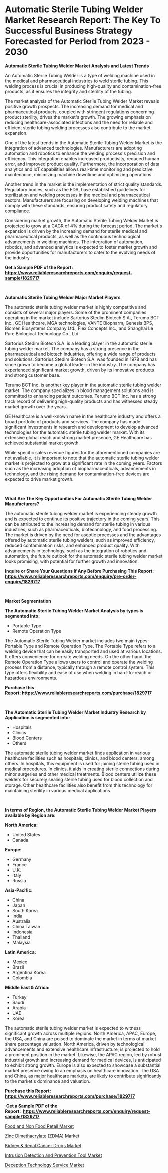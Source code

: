 <p><h1>Automatic Sterile Tubing Welder Market Research Report: The Key To Successful Business Strategy Forecasted for Period from 2023 - 2030</h1></p><p><strong>Automatic Sterile Tubing Welder Market Analysis and Latest Trends</strong></p>
<p><p>An Automatic Sterile Tubing Welder is a type of welding machine used in the medical and pharmaceutical industries to weld sterile tubing. This welding process is crucial in producing high-quality and contamination-free products, as it ensures the integrity and sterility of the tubing.</p><p>The market analysis of the Automatic Sterile Tubing Welder Market reveals positive growth prospects. The increasing demand for medical and pharmaceutical products, coupled with stringent regulations concerning product sterility, drives the market's growth. The growing emphasis on reducing healthcare-associated infections and the need for reliable and efficient sterile tubing welding processes also contribute to the market expansion.</p><p>One of the latest trends in the Automatic Sterile Tubing Welder Market is the integration of advanced technologies. Manufacturers are adopting automation and robotics to enhance the welding process's precision and efficiency. This integration enables increased productivity, reduced human error, and improved product quality. Furthermore, the incorporation of data analytics and IoT capabilities allows real-time monitoring and predictive maintenance, minimizing machine downtime and optimizing operations.</p><p>Another trend in the market is the implementation of strict quality standards. Regulatory bodies, such as the FDA, have established guidelines for sterilization and welding processes in the medical and pharmaceutical sectors. Manufacturers are focusing on developing welding machines that comply with these standards, ensuring product safety and regulatory compliance.</p><p>Considering market growth, the Automatic Sterile Tubing Welder Market is projected to grow at a CAGR of 4% during the forecast period. The market's expansion is driven by the increasing demand for sterile medical and pharmaceutical products, as well as the continuous technological advancements in welding machines. The integration of automation, robotics, and advanced analytics is expected to foster market growth and provide opportunities for manufacturers to cater to the evolving needs of the industry.</p></p>
<p><strong>Get a Sample PDF of the Report:&nbsp; <a href="https://www.reliableresearchreports.com/enquiry/request-sample/1829717">https://www.reliableresearchreports.com/enquiry/request-sample/1829717</a></strong></p>
<p>&nbsp;</p>
<p><strong>Automatic Sterile Tubing Welder Major Market Players</strong></p>
<p><p>The automatic sterile tubing welder market is highly competitive and consists of several major players. Some of the prominent companies operating in the market include Sartorius Stedim Biotech S.A., Terumo BCT Inc., GE Healthcare, MGA technologies, VANTE Biopharm, Genesis BPS, Biomen Biosystems Company Ltd., Flex Concepts Inc., and Shanghai Le Pure Biological Technology Co., Ltd.</p><p>Sartorius Stedim Biotech S.A. is a leading player in the automatic sterile tubing welder market. The company has a strong presence in the pharmaceutical and biotech industries, offering a wide range of products and solutions. Sartorius Stedim Biotech S.A. was founded in 1978 and has since grown to become a global leader in the industry. The company has experienced significant market growth, driven by its innovative products and strong customer base.</p><p>Terumo BCT Inc. is another key player in the automatic sterile tubing welder market. The company specializes in blood management solutions and is committed to enhancing patient outcomes. Terumo BCT Inc. has a strong track record of delivering high-quality products and has witnessed steady market growth over the years.</p><p>GE Healthcare is a well-known name in the healthcare industry and offers a broad portfolio of products and services. The company has made significant investments in research and development to develop advanced technologies for the automatic sterile tubing welder market. With its extensive global reach and strong market presence, GE Healthcare has achieved substantial market growth.</p><p>While specific sales revenue figures for the aforementioned companies are not available, it is important to note that the automatic sterile tubing welder market is projected to grow at a significant rate in the coming years. Factors such as the increasing adoption of biopharmaceuticals, advancements in technology, and the rising demand for contamination-free devices are expected to drive market growth.</p></p>
<p>&nbsp;</p>
<p><strong>What Are The Key Opportunities For Automatic Sterile Tubing Welder Manufacturers?</strong></p>
<p><p>The automatic sterile tubing welder market is experiencing steady growth and is expected to continue its positive trajectory in the coming years. This can be attributed to the increasing demand for sterile tubing in various industries, such as pharmaceuticals, biotechnology, and food processing. The market is driven by the need for aseptic processes and the advantages offered by automatic sterile tubing welders, such as improved efficiency, reduced contamination risks, and enhanced product quality. With advancements in technology, such as the integration of robotics and automation, the future outlook for the automatic sterile tubing welder market looks promising, with potential for further growth and innovation.</p></p>
<p><strong>Inquire or Share Your Questions If Any Before Purchasing This Report: <a href="https://www.reliableresearchreports.com/enquiry/pre-order-enquiry/1829717">https://www.reliableresearchreports.com/enquiry/pre-order-enquiry/1829717</a></strong></p>
<p>&nbsp;</p>
<p><strong>Market Segmentation</strong></p>
<p><strong>The Automatic Sterile Tubing Welder Market Analysis by types is segmented into:</strong></p>
<p><ul><li>Portable Type</li><li>Remote Operation Type</li></ul></p>
<p><p>The Automatic Sterile Tubing Welder market includes two main types: Portable Type and Remote Operation Type. The Portable Type refers to a welding device that can be easily transported and used at various locations. It offers convenience for on-site welding needs. On the other hand, the Remote Operation Type allows users to control and operate the welding process from a distance, typically through a remote control system. This type offers flexibility and ease of use when welding in hard-to-reach or hazardous environments.</p></p>
<p><strong>Purchase this Report:&nbsp;<a href="https://www.reliableresearchreports.com/purchase/1829717">https://www.reliableresearchreports.com/purchase/1829717</a></strong></p>
<p>&nbsp;</p>
<p><strong>The Automatic Sterile Tubing Welder Market Industry Research by Application is segmented into:</strong></p>
<p><ul><li>Hospitals</li><li>Clinics</li><li>Blood Centers</li><li>Others</li></ul></p>
<p><p>The automatic sterile tubing welder market finds application in various healthcare facilities such as hospitals, clinics, and blood centers, among others. In hospitals, this equipment is used for joining sterile tubing used in medical procedures. In clinics, it aids in creating sterile connections during minor surgeries and other medical treatments. Blood centers utilize these welders for securely sealing sterile tubing used for blood collection and storage. Other healthcare facilities also benefit from this technology for maintaining sterility in various medical applications.</p></p>
<p>&nbsp;</p>
<p><strong>In terms of Region, the Automatic Sterile Tubing Welder Market Players available by Region are:</strong></p>
<p>
    <p> <strong> North America: </strong>
        <ul>
            <li>United States</li>
            <li>Canada</li>
        </ul>
        </p> 
    <p> <strong> Europe: </strong>
        <ul>
            <li>Germany</li>
            <li>France</li>
            <li>U.K.</li>
            <li>Italy</li>
            <li>Russia</li>
        </ul>
        </p> 
    <p> <strong> Asia-Pacific: </strong>
        <ul>
            <li>China</li>
            <li>Japan</li>
            <li>South Korea</li>
            <li>India</li>
            <li>Australia</li>
            <li>China Taiwan</li>
            <li>Indonesia</li>
            <li>Thailand</li>
            <li>Malaysia</li>
        </ul>
        </p> 
    <p> <strong> Latin America: </strong>
        <ul>
            <li>Mexico</li>
            <li>Brazil</li>
            <li>Argentina Korea</li>
            <li>Colombia</li>
        </ul>
        </p> 
    <p> <strong> Middle East & Africa: </strong>
        <ul>
            <li>Turkey</li>
            <li>Saudi</li>
            <li>Arabia</li>
            <li>UAE</li>
            <li>Korea</li>
        </ul>
    </p>
    </p>
<p><p>The automatic sterile tubing welder market is expected to witness significant growth across multiple regions. North America, APAC, Europe, the USA, and China are poised to dominate the market in terms of market share percentage valuation. North America, driven by technological advancements and extensive healthcare infrastructure, is projected to hold a prominent position in the market. Likewise, the APAC region, led by robust industrial growth and increasing demand for medical devices, is anticipated to exhibit strong growth. Europe is also expected to showcase a substantial market presence owing to an emphasis on healthcare innovation. The USA and China, as major healthcare markets, are likely to contribute significantly to the market's dominance and valuation.</p></p>
<p><strong>Purchase this Report: <a href="https://www.reliableresearchreports.com/purchase/1829717">https://www.reliableresearchreports.com/purchase/1829717</a></strong></p>
<p>&nbsp;<strong>Get a Sample PDF of the Report:&nbsp;&nbsp;<a href="https://www.reliableresearchreports.com/enquiry/request-sample/1829717">https://www.reliableresearchreports.com/enquiry/request-sample/1829717</a></strong></p>
<p><strong></strong></p>
<p><p><a href="https://medium.com/@mariad13206/food-and-non-food-retail-market-size-market-outlook-and-market-forecast-2023-to-2030-018c0c5c8b9f">Food and Non Food Retail Market</a></p><p><a href="https://github.com/smritireportprime/Market-Research-Report-List-1/blob/main/zinc-dimethacrylate-zdma-market.md">Zinc Dimethacrylate (ZDMA) Market</a></p><p><a href="https://medium.com/@rosm15203/kidney-amp-renal-cancer-drugs-market-comprehensive-assessment-by-type-application-and-c778915501e4">Kidney & Renal Cancer Drugs Market</a></p><p><a href="https://www.linkedin.com/pulse/intrusion-detection-prevention-tool-market-research-report-provides/">Intrusion Detection and Prevention Tool Market</a></p><p><a href="https://www.linkedin.com/pulse/deception-technology-service-market-insights-players-forecast/">Deception Technology Service Market</a></p></p>